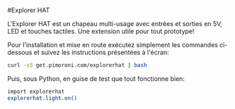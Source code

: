 <!--
---
name: Explorer HAT
class: board
type: Tous
formfactor: HAT
manufacturer: Pimoroni
description: Un chapeau multi-usage avec entrées et sorties 5V
url: http://shop.pimoroni.com/products/explorer-hat
github: https://github.com/pimoroni/explorer-hat
buy: http://shop.pimoroni.com/products/explorer-hat
image: 'explorer-hat.png'
pincount: 40
eeprom: yes
pin:
  '7':
    name: LED 1
    mode: output
    active: high
  '11':
    name: LED 2
    mode: output
    active: high
  '13':
    name: LED 3
    mode: output
    active: high
  '15':
    name: Entrée 2
    mode: input
    active: high
  '16':
    name: Entrée 1
    mode: input
    active: high
  '18':
    name: Entrée 3
    mode: input
    active: high
  '22':
    name: Entrée 4
    mode: input
    active: high
  '29':
    name: LED 4
    mode: output
    active: high
  '31':
    name: Sortie 1
    mode: output
    active: high
  '32':
    name: Sortie 2
    mode: output
    active: high
  '33':
    name: Sortie 3
    mode: output
    active: high
  '36':
    name: Sortie 4
    mode: output
    active: high
i2c:
  '0x28':
    name: Capteur tactile
    device: cap1208
-->
#Explorer HAT

L'Explorer HAT est un chapeau multi-usage avec entrées et sorties en 5V, LED et touches tactiles. Une extension utile pour tout prototype!

Pour l'installation et mise en route exécutez simplement les commandes ci-dessous et suivez les instructions présentées à l'écran:

```bash
curl -sS get.pimoroni.com/explorerhat | bash
```

Puis, sous Python, en guise de test que tout fonctionne bien:

```bash
import explorerhat
explorerhat.light.on()
```
